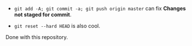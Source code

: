 
- `git add -A; git commit -a; git push origin master` can fix **Changes not staged for commit**.

- `git reset --hard HEAD` is also cool.

Done with this repository.

